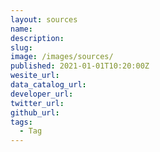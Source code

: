 ```yaml
---
layout: sources
name:
description:
slug:
image: /images/sources/
published: 2021-01-01T10:20:00Z
wesite_url:
data_catalog_url:
developer_url:
twitter_url:
github_url:
tags:
  - Tag
---
```

